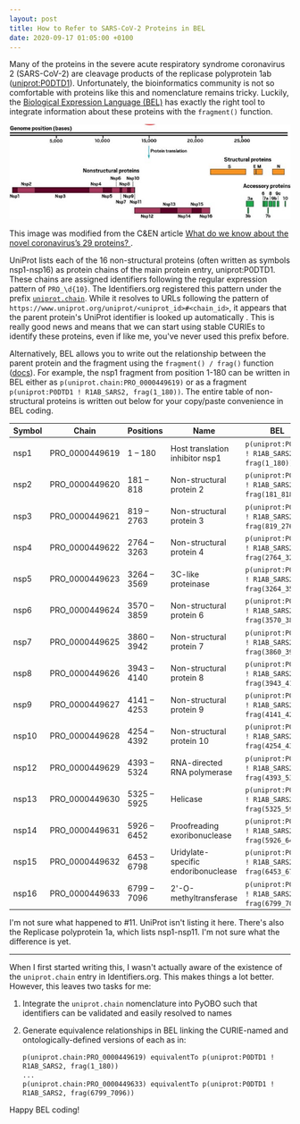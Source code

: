 ```yaml
---
layout: post
title: How to Refer to SARS-CoV-2 Proteins in BEL
date: 2020-09-17 01:05:00 +0100
---
```

Many of the proteins in the severe acute respiratory syndrome coronavirus 2 (SARS-CoV-2)
are cleavage products of the replicase polyprotein 1ab ([uniprot:P0DTD1](https://identifiers.org/uniprot:P0DTD1)).
Unfortunately, the bioinformatics community is not so comfortable with proteins
like this and nomenclature remains tricky. Luckily, the [Biological Expression Language (BEL)](https://biological-expression-language.github.io)
has exactly the right tool to integrate information about these proteins with the `fragment()` function.

![SARS-CoV-2 Genome](/img/sars-cov-2-genome.jpeg)

This image was modified from the C&EN article [What do we know about the novel coronavirus’s 29 proteins? ](https://cen.acs.org/biological-chemistry/infectious-disease/know-novel-coronaviruss-29-proteins/98/web/2020/04).

UniProt lists each of the 16 non-structural proteins (often written as symbols nsp1-nsp16) as protein chains
of the main protein entry, uniprot:P0DTD1. These chains are assigned identifiers
following the regular expression pattern of `PRO_\d{10}`. The Identifiers.org registered this pattern
under the prefix [`uniprot.chain`](https://registry.identifiers.org/registry/uniprot.chain). While it resolves
to URLs following the pattern of `https://www.uniprot.org/uniprot/<uniprot_id>#<chain_id>`, it appears that the
parent protein's UniProt identifier is looked up automatically . This is really good news and means that we can
start using stable CURIEs to identify these proteins, even if like me, you've never used this prefix before.

Alternatively, BEL allows you to write out the relationship between the parent protein and the
fragment using the `fragment() / frag()` function ([docs](https://biological-expression-language.github.io/entities/physical/#protein-fragments)).
For example, the nsp1 fragment from position 1-180 can be written in BEL either as
`p(uniprot.chain:PRO_0000449619)` or as a fragment `p(uniprot:P0DTD1 ! R1AB_SARS2, frag(1_180))`.
The entire table of non-structural proteins is written out below for your copy/paste convenience
in BEL coding.

| Symbol  | Chain          | Positions   | Name                                  | BEL
| ------- | -------------- | ----------- | ------------------------------------- | ------------------------------------------------- |
| nsp1    | PRO_0000449619 | 1 – 180     | Host translation inhibitor nsp1       | `p(uniprot:P0DTD1 ! R1AB_SARS2, frag(1_180))`     |
| nsp2    | PRO_0000449620 | 181 – 818   | Non-structural protein 2              | `p(uniprot:P0DTD1 ! R1AB_SARS2, frag(181_818))`   |
| nsp3    | PRO_0000449621 | 819 – 2763  | Non-structural protein 3              | `p(uniprot:P0DTD1 ! R1AB_SARS2, frag(819_2763))`  |
| nsp4    | PRO_0000449622 | 2764 – 3263 | Non-structural protein 4              | `p(uniprot:P0DTD1 ! R1AB_SARS2, frag(2764_3263))` |
| nsp5    | PRO_0000449623 | 3264 – 3569 | 3C-like proteinase                    | `p(uniprot:P0DTD1 ! R1AB_SARS2, frag(3264_3569))` |
| nsp6    | PRO_0000449624 | 3570 – 3859 | Non-structural protein 6              | `p(uniprot:P0DTD1 ! R1AB_SARS2, frag(3570_3859))` |
| nsp7    | PRO_0000449625 | 3860 – 3942 | Non-structural protein 7              | `p(uniprot:P0DTD1 ! R1AB_SARS2, frag(3860_3942))` |
| nsp8    | PRO_0000449626 | 3943 – 4140 | Non-structural protein 8              | `p(uniprot:P0DTD1 ! R1AB_SARS2, frag(3943_4140))` |
| nsp9    | PRO_0000449627 | 4141 – 4253 | Non-structural protein 9              | `p(uniprot:P0DTD1 ! R1AB_SARS2, frag(4141_4253))` |
| nsp10   | PRO_0000449628 | 4254 – 4392 | Non-structural protein 10             | `p(uniprot:P0DTD1 ! R1AB_SARS2, frag(4254_4392))` |
| nsp12   | PRO_0000449629 | 4393 – 5324 | RNA-directed RNA polymerase           | `p(uniprot:P0DTD1 ! R1AB_SARS2, frag(4393_5324))` |
| nsp13   | PRO_0000449630 | 5325 – 5925 | Helicase                              | `p(uniprot:P0DTD1 ! R1AB_SARS2, frag(5325_5925))` |
| nsp14   | PRO_0000449631 | 5926 – 6452 | Proofreading exoribonuclease          | `p(uniprot:P0DTD1 ! R1AB_SARS2, frag(5926_6452))` |
| nsp15   | PRO_0000449632 | 6453 – 6798 | Uridylate-specific endoribonuclease   | `p(uniprot:P0DTD1 ! R1AB_SARS2, frag(6453_6798))` |
| nsp16   | PRO_0000449633 | 6799 – 7096 | 2'-O-methyltransferase                | `p(uniprot:P0DTD1 ! R1AB_SARS2, frag(6799_7096))` |

I'm not sure what happened to #11. UniProt isn't listing it here. There's also
the Replicase polyprotein 1a, which lists nsp1-nsp11. I'm not sure what the difference
is yet.

---

When I first started writing this, I wasn't actually aware of the existence of the `uniprot.chain` entry
in Identifiers.org. This makes things a lot better. However, this leaves two tasks for me:

1. Integrate the `uniprot.chain` nomenclature into PyOBO such that identifiers can be validated and
   easily resolved to names
2. Generate equivalence relationships in BEL linking the CURIE-named and ontologically-defined versions of each
   as in:

    ```
    p(uniprot.chain:PRO_0000449619) equivalentTo p(uniprot:P0DTD1 ! R1AB_SARS2, frag(1_180))
    ...
    p(uniprot.chain:PRO_0000449633) equivalentTo p(uniprot:P0DTD1 ! R1AB_SARS2, frag(6799_7096))
    ```

Happy BEL coding!
